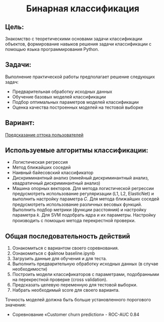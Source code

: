 # <center>Бинарная классификация

## Цель:

Знакомство с теоретическими основами задачи классификации
объектов, формирование навыков решения задачи классификации с помощью
языка программирования Python.

## Задачи:

Выполнение практической работы предполагает решение следующих задач:
- Предварительная обработку исходных данных
- Обучение базовых моделей классификации
- Подбор оптимальных параметров моделей классификации
- Оценка качества построенных моделей на тестовой выборке

## Вариант:

[Предсказание оттока пользователей](https://www.kaggle.com/c/mso-churn/overview)

## Используемые алгоритмы классификации:

- Логистическая регрессия
- Метод ближайших соседей
- Наивный байесовский классификатор
- Дискриминантный анализ (линейный дискриминантный анализ,
квадратичный дискриминантный анализ)
- Машина опорных векторов.
Для метода логистической регрессии предусмотреть использование регуляризации (L1, L2, ElasticNet) и выполнить настройку параметра 𝐶. Для метода ближайших соседей предусмотреть использование различных весовых функций. Выполнить подбор метрики (функции расстояния) и настройку параметра 𝑘. Для SVM подобрать ядра и их параметры. Настройку производить с помощью метода перекрестной проверки.

## Общая последовательность действий

1. Ознакомиться с вариантом своего соревнования.
2. Ознакомиться с файлом baseline.ipynb
3. Загрузить данные для обучения и для теста.
4. Выполнить предварительную обработку исходных данных (в случае необходимости)
5. Построить модели классификаторов с параметрами, подобранными на перекрестной проверке (cross validation). 
6. Предсказать целевую переменную для тестовой выборки.
7. Набрать необходимый score для своего варианта.

Точность моделей должна быть больше установленного порогового
значения:
- Соревнование «Customer churn prediction» - ROC-AUC 0.84
